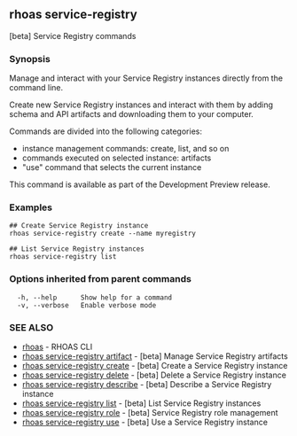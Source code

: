 ## rhoas service-registry

[beta] Service Registry commands

### Synopsis

 
Manage and interact with your Service Registry instances directly from the command line.

Create new Service Registry instances and interact with them by adding schema and API artifacts and downloading them to your computer.

Commands are divided into the following categories:
 - instance management commands: create, list, and so on
 - commands executed on selected instance: artifacts
 - "use" command that selects the current instance

This command is available as part of the Development Preview release.


### Examples

```
## Create Service Registry instance
rhoas service-registry create --name myregistry

## List Service Registry instances
rhoas service-registry list 

```

### Options inherited from parent commands

```
  -h, --help      Show help for a command
  -v, --verbose   Enable verbose mode
```

### SEE ALSO

* [rhoas](rhoas.md)	 - RHOAS CLI
* [rhoas service-registry artifact](rhoas_service-registry_artifact.md)	 - [beta] Manage Service Registry artifacts
* [rhoas service-registry create](rhoas_service-registry_create.md)	 - [beta] Create a Service Registry instance
* [rhoas service-registry delete](rhoas_service-registry_delete.md)	 - [beta] Delete a Service Registry instance
* [rhoas service-registry describe](rhoas_service-registry_describe.md)	 - [beta] Describe a Service Registry instance
* [rhoas service-registry list](rhoas_service-registry_list.md)	 - [beta] List Service Registry instances
* [rhoas service-registry role](rhoas_service-registry_role.md)	 - [beta] Service Registry role management
* [rhoas service-registry use](rhoas_service-registry_use.md)	 - [beta] Use a Service Registry instance


